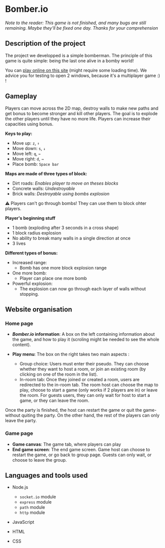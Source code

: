# Bomber.io

*Note to the reader: This game is not finished, and many bugs are still remaining. Maybe they'll be fixed one day. Thanks for your comprehension*

## Description of the project

The project we developped is a simple bomberman.
The principle of this game is quite simple: being the last one alive in a bomby world!

You can [play online on this site](https://bomber-io.glitch.me/) (might require some loading time). We advice you for testing to open 2 windows, because it's a multiplayer game :) !

## Gameplay

Players can move across the 2D map, destroy walls to make new paths and get bonus to become stronger and kill other players. The goal is to explode the other players until they have no more life. Players can increase their capacities using bonus.

**Keys to play:**
- Move up: `z`, `↑`
- Move down: `s`, `↓`
- Move left: `q`, `←`
- Move right: `d`, `→`
- Place bomb: `Space bar`

**Maps are made of three types of block:**
- Dirt roads: *Enables player to move on theses blocks*
- Concrete walls: *Undestroyable*
- Brick walls: *Destroyable using bombs explosion*

⚠ Players can't go through bombs! They can use them to block ohter players.

**Player's beginning stuff**
- 1 bomb (exploding after 3 seconds in a cross shape)
- 1 block radius explosion
- No ability to break many walls in a single direction at once
- 3 lives

**Different types of bonus:**
- Increased range:
  - Bomb has one more block explosion range
- One more bomb:
  - Player can place one more bomb
- Powerful explosion:
  - The explosion can now go through each layer of walls without stopping.

## Website organisation

### Home page

- ***Bomber.io* information**: A box on the left containing information about the game, and how to play it (scroling might be needed to see the whole content).

- **Play menu**: The box on the right takes two main aspects :
  - Group choice: Users must enter their pseudo. They can choose whether they want to host a room, or join an existing room (by clicking on one of the room in the list).
  - In-room tab: Once they joined or created a room, users are redirected to the in-room tab. The room host can choose the map to play, choose to start a game (only works if 2 players are in) or leave the room. For guests users, they can only wait for host to start a game, or they can leave the room.

Once the party is finished, the host can restart the game or quit the game-without quiting the party.
On the other hand, the rest of the players can only leave the party.

### Game page
- **Game canvas**: The game tab, where players can play
- **End game screen**: The end game screen. Game host can choose to restart the game, or go back to group page. Guests can only wait, or choose to leave the group.


## Languages and tools used
- Node.js
  - `socket.io` module
  - `express` module
  - `path` module
  - `http` module

- JavaScript
- HTML
- CSS
